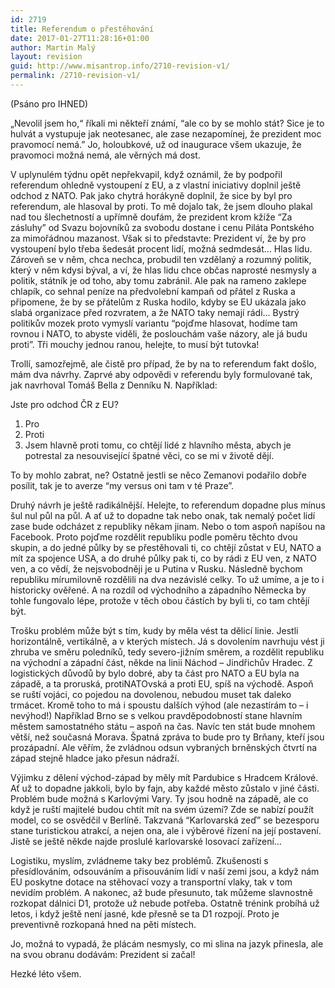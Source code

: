 ```yaml
---
id: 2719
title: Referendum o přestěhování
date: 2017-01-27T11:28:16+01:00
author: Martin Malý
layout: revision
guid: http://www.misantrop.info/2710-revision-v1/
permalink: /2710-revision-v1/
---
```

(Psáno pro IHNED)

&#8222;Nevolil jsem ho,&#8220; říkali mi někteří známí, “ale co by se mohlo stát? Sice je to hulvát a vystupuje jak neotesanec, ale zase nezapomínej, že prezident moc pravomocí nemá.” Jo, holoubkové, už od inaugurace všem ukazuje, že pravomoci možná nemá, ale věrných má dost.

V uplynulém týdnu opět nepřekvapil, když oznámil, že by podpořil referendum ohledně vystoupení z EU, a z vlastní iniciativy doplnil ještě odchod z NATO. Pak jako chytrá horákyně doplnil, že sice by byl pro referendum, ale hlasoval by proti. To mě dojalo tak, že jsem dlouho plakal nad tou šlechetností a upřímně doufám, že prezident krom kžíže “Za zásluhy” od Svazu bojovníků za svobodu dostane i cenu Piláta Pontského za mimořádnou mazanost. Však si to představte: Prezident ví, že by pro vystoupení bylo třeba šedesát procent lidí, možná sedmdesát&#8230; Hlas lidu. Zároveň se v něm, chca nechca, probudil ten vzdělaný a rozumný politik, který v něm kdysi býval, a ví, že hlas lidu chce občas naprosté nesmysly a politik, státník je od toho, aby tomu zabránil. Ale pak na rameno zaklepe chlapík, co sehnal peníze na předvolební kampaň od přátel z Ruska a připomene, že by se přátelům z Ruska hodilo, kdyby se EU ukázala jako slabá organizace před rozvratem, a že NATO taky nemají rádi… Bystrý politikův mozek proto vymyslí variantu “pojďme hlasovat, hodíme tam rovnou i NATO, to abyste viděli, že poslouchám vaše názory, ale já budu proti”. Tři mouchy jednou ranou, helejte, to musí být tutovka!

Trollí, samozřejmě, ale čistě pro případ, že by na to referendum fakt došlo, mám dva návrhy. Zaprvé aby odpovědi v referendu byly formulované tak, jak navrhoval Tomáš Bella z Denníku N. Například:

Jste pro odchod ČR z EU?

  1. Pro
  2. Proti
  3. Jsem hlavně proti tomu, co chtějí lidé z hlavního města, abych je potrestal za nesouvisející špatné věci, co se mi v životě dějí.

To by mohlo zabrat, ne? Ostatně jestli se něco Zemanovi podařilo dobře posílit, tak je to averze “my versus oni tam v té Praze”.

Druhý návrh je ještě radikálnější. Helejte, to referendum dopadne plus mínus šul nul půl na půl. A ať už to dopadne tak nebo onak, tak nemalý počet lidí zase bude odcházet z republiky někam jinam. Nebo o tom aspoň napíšou na Facebook. Proto pojďme rozdělit republiku podle poměru těchto dvou skupin, a do jedné půlky by se přestěhovali ti, co chtějí zůstat v EU, NATO a mít za spojence USA, a do druhé půlky pak ti, co by rádi z EU ven, z NATO ven, a co vědí, že nejsvobodněji je u Putina v Rusku. Následně bychom republiku mírumilovně rozdělili na dva nezávislé celky. To už umíme, a je to i historicky ověřené. A na rozdíl od východního a západního Německa by tohle fungovalo lépe, protože v těch obou částích by byli ti, co tam chtějí být.

Trošku problém může být s tím, kudy by měla vést ta dělicí linie. Jestli horizontálně, vertikálně, a v kterých místech. Já s dovolením navrhuju vést ji zhruba ve směru poledníků, tedy severo-jižním směrem, a rozdělit republiku na východní a západní část, někde na linii Náchod &#8211; Jindřichův Hradec. Z logistických důvodů by bylo dobré, aby ta část pro NATO a EU byla na západě, a ta proruská, protiNATOvská a proti EU, spíš na východě. Aspoň se ruští vojáci, co pojedou na dovolenou, nebudou muset tak daleko trmácet. Kromě toho to má i spoustu dalších výhod (ale nezastírám to &#8211; i nevýhod!) Například Brno se s velkou pravděpodobností stane hlavním městem samostatného státu &#8211; aspoň na čas. Navíc ten stát bude mnohem větší, než současná Morava. Špatná zpráva to bude pro ty Brňany, kteří jsou prozápadní. Ale věřím, že zvládnou odsun vybraných brněnských čtvrtí na západ stejně hladce jako přesun nádraží.

Výjimku z dělení východ-západ by měly mít Pardubice s Hradcem Králové. Ať už to dopadne jakkoli, bylo by fajn, aby každé město zůstalo v jiné části. Problém bude možná s Karlovými Vary. Ty jsou hodně na západě, ale co když je ruští majitelé budou chtít mít na svém území? Zde se nabízí použít model, co se osvědčil v Berlíně. Takzvaná “Karlovarská zeď” se bezesporu stane turistickou atrakcí, a nejen ona, ale i výběrové řízení na její postavení. Jistě se ještě někde najde proslulé karlovarské losovací zařízení…

Logistiku, myslím, zvládneme taky bez problémů. Zkušenosti s přesídlováním, odsouváním a přisouváním lidí v naší zemi jsou, a když nám EU poskytne dotace na stěhovací vozy a transportní vlaky, tak v tom nevidím problém. A nakonec, až bude přesunuto, tak můžeme slavnostně rozkopat dálnici D1, protože už nebude potřeba. Ostatně trénink probíhá už letos, i když ještě není jasné, kde přesně se ta D1 rozpojí. Proto je preventivně rozkopaná hned na pěti místech.

Jo, možná to vypadá, že plácám nesmysly, co mi slina na jazyk přinesla, ale na svou obranu dodávám: Prezident si začal!

Hezké léto všem.